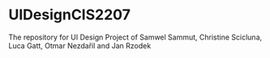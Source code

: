 # UIDesignCIS2207
The repository for UI Design Project of Samwel Sammut, Christine Scicluna, Luca Gatt, Otmar Nezdařil and Jan Rzodek
